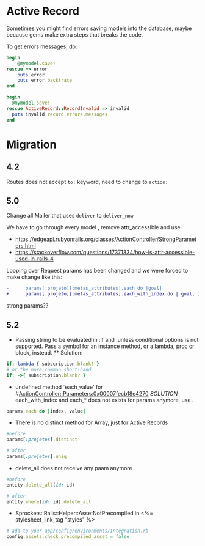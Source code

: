 
# Active Record

Sometimes you might find errors saving models into the database, maybe because gems make extra steps that breaks the code.

To get errors messages, do:

```rb
begin 
    @mymodel.save!
rescue => error
    puts error
    puts error.backtrace
end

begin
  @mymodel.save! 
rescue ActiveRecord::RecordInvalid => invalid
  puts invalid.record.errors.messages
end
```


# Migration

## 4.2

Routes does not accept `to:` keyword, need to change to `action:`


## 5.0

Change all  Mailer that uses `deliver` to `deliver_now`


We have to go through every model , remove attr_accessible and use 
* https://edgeapi.rubyonrails.org/classes/ActionController/StrongParameters.html
* https://stackoverflow.com/questions/17371334/how-is-attr-accessible-used-in-rails-4

Looping over Request params has been changed and we were forced to make change like this:

```diff
-      params[:projeto][:metas_attributes].each do |goal|
+      params[:projeto][:metas_attributes].each_with_index do | goal, index|
```

strong params??

## 5.2

* Passing string to be evaluated in :if and :unless conditional options is not supported. Pass a symbol for an instance method, or a lambda, proc or block, instead.
** Solution:

```ruby
if: lambda { subscription.blank? }
# or the more common short-hand
if: ->{ subscription.blank? }
```

* undefined method `each_value' for #<ActionController::Parameters:0x00007fecb18e4270>
*SOLUTION* each_with_index and each_* does not exists for params anymore, use .
```ruby
params.each do |index, value| 
```

* There is no distinct method for Array, just for Active Records
```ruby
#before
params[:projetos].distinct  

# after
params[:projetos].uniq
```


* delete_all does not receive any paam anymore
```ruby
#before
entity.delete_all(id: id)

# after
entity.where(id: id).delete_all
```

* Sprockets::Rails::Helper::AssetNotPrecompiled in <%= stylesheet_link_tag "styles" %>
```ruby
# add to your app/config/environments/integration.rb
config.assets.check_precompiled_asset = false
```